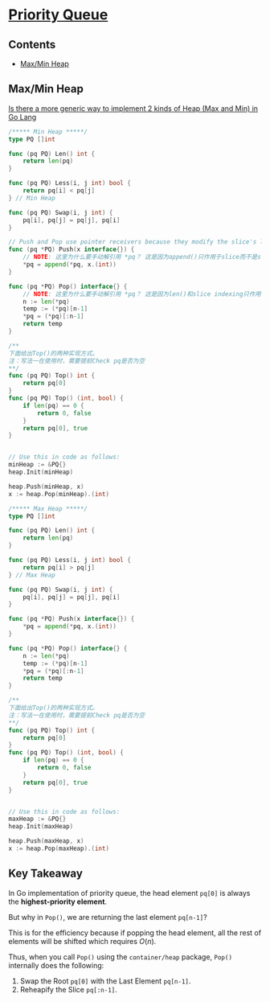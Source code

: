 # [Priority Queue](https://github.com/szhou12/leetcode-go/blob/main/go_review/README.md)

## Contents
* [Max/Min Heap](#maxmin-heap)

## Max/Min Heap
[Is there a more generic way to implement 2 kinds of Heap (Max and Min) in Go Lang](https://stackoverflow.com/questions/23580285/is-there-a-more-generic-way-to-implement-2-kinds-of-heap-max-and-min-in-go-lan)
```go
/***** Min Heap *****/
type PQ []int

func (pq PQ) Len() int {
    return len(pq)
}

func (pq PQ) Less(i, j int) bool {
    return pq[i] < pq[j]
} // Min Heap

func (pq PQ) Swap(i, j int) {
    pq[i], pq[j] = pq[j], pq[i]
}

// Push and Pop use pointer receivers because they modify the slice's length, not just its contents.
func (pq *PQ) Push(x interface{}) {
    // NOTE: 这里为什么要手动解引用 *pq？ 这是因为append()只作用于slice而不是slice 的 pointer; 同时, append()也对slice进行了长度改变
    *pq = append(*pq, x.(int))
}

func (pq *PQ) Pop() interface{} {
    // NOTE: 这里为什么要手动解引用 *pq？ 这是因为len()和slice indexing只作用于slice而不是slice pointer; 同时, *pq = (*pq)[:n-1]也对slice进行了长度改变
    n := len(*pq)
    temp := (*pq)[n-1]
    *pq = (*pq)[:n-1]
    return temp
}

/** 
下面给出Top()的两种实现方式。
注：写法一在使用时，需要提前Check pq是否为空
**/
func (pq PQ) Top() int {
    return pq[0]
}
func (pq PQ) Top() (int, bool) {
    if len(pq) == 0 {
        return 0, false
    }
    return pq[0], true
}


// Use this in code as follows:
minHeap := &PQ{}
heap.Init(minHeap)

heap.Push(minHeap, x)
x := heap.Pop(minHeap).(int)
```

```go
/***** Max Heap *****/
type PQ []int

func (pq PQ) Len() int {
    return len(pq)
}

func (pq PQ) Less(i, j int) bool {
    return pq[i] > pq[j]
} // Max Heap

func (pq PQ) Swap(i, j int) {
    pq[i], pq[j] = pq[j], pq[i]
}

func (pq *PQ) Push(x interface{}) {
    *pq = append(*pq, x.(int))
}

func (pq *PQ) Pop() interface{} {
    n := len(*pq)
    temp := (*pq)[n-1]
    *pq = (*pq)[:n-1]
    return temp
}

/** 
下面给出Top()的两种实现方式。
注：写法一在使用时，需要提前Check pq是否为空
**/
func (pq PQ) Top() int {
    return pq[0]
}
func (pq PQ) Top() (int, bool) {
    if len(pq) == 0 {
        return 0, false
    }
    return pq[0], true
}


// Use this in code as follows:
maxHeap := &PQ{}
heap.Init(maxHeap)

heap.Push(maxHeap, x)
x := heap.Pop(maxHeap).(int)
```

## Key Takeaway
In Go implementation of priority queue, the head element `pq[0]` is always the **highest-priority element**.

But why in `Pop()`, we are returning the last element `pq[n-1]`?

This is for the efficiency because if popping the head element, all the rest of elements will be shifted which requires $O(n)$.

Thus, when you call `Pop()` using the `container/heap` package, `Pop()` internally does the following:
1. Swap the Root `pq[0]` with the Last Element `pq[n-1]`.
2. Reheapify the Slice `pq[:n-1]`.